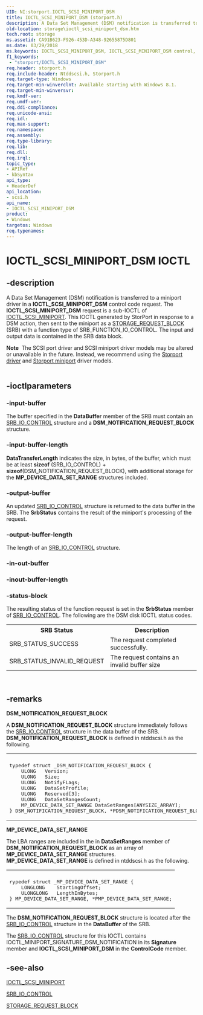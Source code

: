 ```yaml
---
UID: NI:storport.IOCTL_SCSI_MINIPORT_DSM
title: IOCTL_SCSI_MINIPORT_DSM (storport.h)
description: A Data Set Management (DSM) notification is transferred to a miniport driver in a IOCTL_SCSI_MINIPORT_DSM control code request.
old-location: storage\ioctl_scsi_miniport_dsm.htm
tech.root: storage
ms.assetid: CA91B623-F926-453D-A348-92655875D801
ms.date: 03/29/2018
ms.keywords: IOCTL_SCSI_MINIPORT_DSM, IOCTL_SCSI_MINIPORT_DSM control, IOCTL_SCSI_MINIPORT_DSM control code [Storage Devices], scsi/IOCTL_SCSI_MINIPORT_DSM, storage.ioctl_scsi_miniport_dsm
f1_keywords:
 - "storport/IOCTL_SCSI_MINIPORT_DSM"
req.header: storport.h
req.include-header: Ntddscsi.h, Storport.h
req.target-type: Windows
req.target-min-winverclnt: Available starting with Windows 8.1.
req.target-min-winversvr: 
req.kmdf-ver: 
req.umdf-ver: 
req.ddi-compliance: 
req.unicode-ansi: 
req.idl: 
req.max-support: 
req.namespace: 
req.assembly: 
req.type-library: 
req.lib: 
req.dll: 
req.irql: 
topic_type:
- APIRef
- kbSyntax
api_type:
- HeaderDef
api_location:
- scsi.h
api_name:
- IOCTL_SCSI_MINIPORT_DSM
product:
- Windows
targetos: Windows
req.typenames: 
---
```


# IOCTL_SCSI_MINIPORT_DSM IOCTL


## -description


A Data Set Management (DSM) notification is transferred to a miniport driver in a 
     <b>IOCTL_SCSI_MINIPORT_DSM</b> control code request. The <b>IOCTL_SCSI_MINIPORT_DSM</b> request is a sub-IOCTL of <a href="https://docs.microsoft.com/windows-hardware/drivers/ddi/ntddscsi/ni-ntddscsi-ioctl_scsi_miniport">IOCTL_SCSI_MINIPORT</a>. This IOCTL generated by StorPort in response to a DSM action, then sent  to the miniport as a <a href="https://docs.microsoft.com/windows-hardware/drivers/ddi/srb/ns-srb-_storage_request_block">STORAGE_REQUEST_BLOCK</a> (SRB) with a function type of SRB_FUNCTION_IO_CONTROL. The input and output data is contained in the SRB data block. 
<div class="alert"><b>Note</b>  The SCSI port driver and SCSI miniport driver models may be altered or unavailable in the future. Instead, we recommend using the <a href="https://docs.microsoft.com/windows-hardware/drivers/storage/storport-driver">Storport driver</a> and <a href="https://docs.microsoft.com/windows-hardware/drivers/storage/storport-miniport-drivers">Storport miniport</a> driver models.</div><div> </div>

## -ioctlparameters




### -input-buffer

The buffer specified in the <b>DataBuffer</b> member of the SRB must contain an <a href="https://docs.microsoft.com/windows-hardware/drivers/ddi/ntddscsi/ns-ntddscsi-_srb_io_control">SRB_IO_CONTROL</a> structure and a <b>DSM_NOTIFICATION_REQUEST_BLOCK</b> structure.  


### -input-buffer-length

<b>DataTransferLength</b> indicates the size, in bytes, of the buffer, which must be at least <b>sizeof</b> (SRB_IO_CONTROL) + <b>sizeof</b>(DSM_NOTIFICATION_REQUEST_BLOCK), with additional storage for the <b>MP_DEVICE_DATA_SET_RANGE</b> structures included.


### -output-buffer

An updated <a href="https://docs.microsoft.com/windows-hardware/drivers/ddi/ntddscsi/ns-ntddscsi-_srb_io_control">SRB_IO_CONTROL</a> structure is returned to the data buffer in the SRB. The <b>SrbStatus</b> contains the result of the miniport's processing of the request.


### -output-buffer-length

The length of an <a href="https://docs.microsoft.com/windows-hardware/drivers/ddi/ntddscsi/ns-ntddscsi-_srb_io_control">SRB_IO_CONTROL</a> structure.


### -in-out-buffer








### -inout-buffer-length








### -status-block

The resulting status of the function request is set in the <b>SrbStatus</b> member of <a href="https://docs.microsoft.com/windows-hardware/drivers/ddi/ntddscsi/ns-ntddscsi-_srb_io_control">SRB_IO_CONTROL</a>. The following are the  DSM disk IOCTL status codes.

<table>
<tr>
<th>SRB Status</th>
<th>Description</th>
</tr>
<tr>
<td>SRB_STATUS_SUCCESS</td>
<td>The request completed successfully.</td>
</tr>
<tr>
<td>SRB_STATUS_INVALID_REQUEST</td>
<td>The request contains an invalid buffer size</td>
</tr>
</table>
 


## -remarks



<b>DSM_NOTIFICATION_REQUEST_BLOCK</b>

A <b>DSM_NOTIFICATION_REQUEST_BLOCK</b> structure immediately follows the <a href="https://docs.microsoft.com/windows-hardware/drivers/ddi/ntddscsi/ns-ntddscsi-_srb_io_control">SRB_IO_CONTROL</a> structure in the data buffer of the SRB.  <b>DSM_NOTIFICATION_REQUEST_BLOCK</b> is defined in ntddscsi.h as the following.

<div class="code"><span codelanguage=""><table>
<tr>
<th></th>
</tr>
<tr>
<td>
<pre>typedef struct _DSM_NOTIFICATION_REQUEST_BLOCK {
    ULONG   Version;
    ULONG   Size;
    ULONG   NotifyFLags;
    ULONG   DataSetProfile;
    ULONG   Reserved[3];
    ULONG   DataSetRangesCount;
    MP_DEVICE_DATA_SET_RANGE DataSetRanges[ANYSIZE_ARRAY];
} DSM_NOTIFICATION_REQUEST_BLOCK, *PDSM_NOTIFICATION_REQUEST_BLOCK;</pre>
</td>
</tr>
</table></span></div>


<b>MP_DEVICE_DATA_SET_RANGE</b>

The LBA ranges are included in the  in <b>DataSetRanges</b> member of <b>DSM_NOTIFICATION_REQUEST_BLOCK</b> as an array of <b>MP_DEVICE_DATA_SET_RANGE</b> structures. <b>MP_DEVICE_DATA_SET_RANGE</b> is defined in ntddscsi.h as the following.

<div class="code"><span codelanguage=""><table>
<tr>
<th></th>
</tr>
<tr>
<td>
<pre>rypedef struct _MP_DEVICE_DATA_SET_RANGE {
    LONGLONG    StartingOffset;
    ULONGLONG   LengthInBytes;
} MP_DEVICE_DATA_SET_RANGE, *PMP_DEVICE_DATA_SET_RANGE;</pre>
</td>
</tr>
</table></span></div>


The <b>DSM_NOTIFICATION_REQUEST_BLOCK</b> structure is located after the <a href="https://docs.microsoft.com/windows-hardware/drivers/ddi/ntddscsi/ns-ntddscsi-_srb_io_control">SRB_IO_CONTROL</a> structure in the <b>DataBuffer</b> of the SRB.

The <a href="https://docs.microsoft.com/windows-hardware/drivers/ddi/ntddscsi/ns-ntddscsi-_srb_io_control">SRB_IO_CONTROL</a> structure for this IOCTL contains IOCTL_MINIPORT_SIGNATURE_DSM_NOTIFICATION in its <b>Signature</b> member and <b>IOCTL_SCSI_MINIPORT_DSM</b> in the <b>ControlCode</b> member.




## -see-also




<a href="https://docs.microsoft.com/windows-hardware/drivers/ddi/ntddscsi/ni-ntddscsi-ioctl_scsi_miniport">IOCTL_SCSI_MINIPORT</a>



<a href="https://docs.microsoft.com/windows-hardware/drivers/ddi/ntddscsi/ns-ntddscsi-_srb_io_control">SRB_IO_CONTROL</a>



<a href="https://docs.microsoft.com/windows-hardware/drivers/ddi/srb/ns-srb-_storage_request_block">STORAGE_REQUEST_BLOCK</a>
 

 

